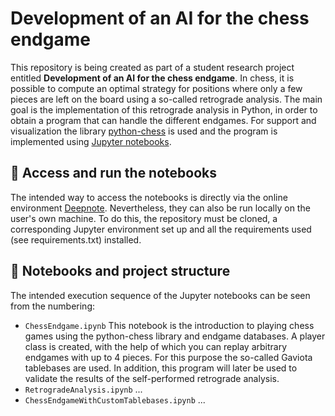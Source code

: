 # Development of an AI for the chess endgame

This repository is being created as part of a student research project entitled **Development of an AI for the chess endgame**. In chess, it is possible to compute an optimal strategy for positions where only a few pieces are left on the board using a so-called retrograde analysis. The main goal is the implementation of this retrograde analysis in Python, in order to obtain a program that can handle the different endgames. For support and visualization the library [python-chess](https://python-chess.readthedocs.io/en/latest/) is used and the program is implemented using [Jupyter notebooks](https://jupyter.org/).

## 🔘 Access and run the notebooks
The intended way to access the notebooks is directly via the online environment [Deepnote](https://deepnote.com/project/Chess-Endgame-9uNN-8heQNu95tDKiwFIwA). Nevertheless, they can also be run locally on the user's own machine. To do this, the repository must be cloned, a corresponding Jupyter environment set up and all the requirements used (see requirements.txt) installed.

## 📙 Notebooks and project structure
The intended execution sequence of the Jupyter notebooks can be seen from the numbering:
- `ChessEndgame.ipynb` This notebook is the introduction to playing chess games using the python-chess library and endgame databases. A player class is created, with the help of which you can replay arbitrary endgames with up to 4 pieces. For this purpose the so-called Gaviota tablebases are used. In addition, this program will later be used to validate the results of the self-performed retrograde analysis.
- `RetrogradeAnalysis.ipynb` ...
- `ChessEndgameWithCustomTablebases.ipynb` ...
